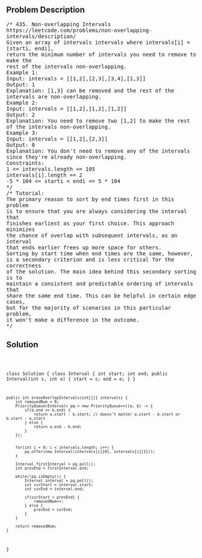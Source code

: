 <!--
<style>
  body { font-family: Arial, sans-serif; }
  .container { max-width: 100%; margin: 0 auto; padding: 10px; }
  .comment-block { max-width: 30%; background-color: #f9f9f9; padding: 10px; border-left: 5px solid #ccc; overflow-wrap: break-word; white-space: pre-wrap; }
  .code-block { background-color: #f4f4f4; padding: 10px; border: 1px solid #ddd; overflow-wrap: break-word; white-space: pre-wrap; }
</style>
-->

<div class='container'>
<h2>Problem Description</h2>
<div class='comment-block'>
<pre>
/* 435. Non-overlapping Intervals
https://leetcode.com/problems/non-overlapping-
intervals/description/
Given an array of intervals intervals where intervals[i] =
[starti, endi],
return the minimum number of intervals you need to remove to
make the
rest of the intervals non-overlapping.
Example 1:
Input: intervals = [[1,2],[2,3],[3,4],[1,3]]
Output: 1
Explanation: [1,3] can be removed and the rest of the
intervals are non-overlapping.
Example 2:
Input: intervals = [[1,2],[1,2],[1,2]]
Output: 2
Explanation: You need to remove two [1,2] to make the rest
of the intervals non-overlapping.
Example 3:
Input: intervals = [[1,2],[2,3]]
Output: 0
Explanation: You don't need to remove any of the intervals
since they're already non-overlapping.
Constraints:
1 <= intervals.length <= 105
intervals[i].length == 2
-5 * 104 <= starti < endi <= 5 * 104
*/
/* Tutorial:
The primary reason to sort by end times first in this
problem
is to ensure that you are always considering the interval
that
finishes earliest as your first choice. This approach
minimizes
the chance of overlap with subsequent intervals, as an
interval
that ends earlier frees up more space for others.
Sorting by start time when end times are the same, however,
is a secondary criterion and is less critical for the
correctness
of the solution. The main idea behind this secondary sorting
is to
maintain a consistent and predictable ordering of intervals
that
share the same end time. This can be helpful in certain edge
cases,
but for the majority of scenarios in this particular
problem,
it won't make a difference in the outcome.
*/
</pre>
</div>

<h2>Solution</h2>
<div class='code-block'>
<pre><code class='language-java'>


class Solution {
    class Interval {
        int start;
        int end;
        public Interval(int s, int e) {
            start = s;
            end = e;
        }
    }

    public int eraseOverlapIntervals(int[][] intervals) {
        int removedNum = 0;
        PriorityQueue<Interval> pq = new PriorityQueue<>((a, b) -> {
            if(a.end == b.end) {
                return a.start - b.start; // doesn't matter a.start - b.start or b.start - a.start
            } else {
                return a.end - b.end;
            }
        });


        for(int i = 0; i < intervals.length; i++) {
            pq.offer(new Interval(intervals[i][0], intervals[i][1]));
        }

        Interval firstInterval = pq.poll();
        int prevEnd = firstInterval.end;
        
        while(!pq.isEmpty()) {
            Interval interval = pq.poll();
            int curStart = interval.start;
            int curEnd = interval.end;

            if(curStart < prevEnd) {
                removedNum++;
            } else {
                prevEnd = curEnd;
            }
        }

        return removedNum;
    }
}

</code></pre>
</div>
</div>
